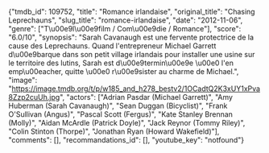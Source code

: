 {"tmdb_id": 109752, "title": "Romance irlandaise", "original_title": "Chasing Leprechauns", "slug_title": "romance-irlandaise", "date": "2012-11-06", "genre": ["T\u00e9l\u00e9film / Com\u00e9die / Romance"], "score": "6.0/10", "synopsis": "Sarah Cavanaugh est une fervente protectrice de la cause des Leprechauns. Quand l'entrepreneur Michael Garrett d\u00e9barque dans son petit village irlandais pour installer une usine sur le territoire des lutins, Sarah est d\u00e9termin\u00e9e \u00e0 l'en emp\u00eacher, quitte \u00e0 r\u00e9sister au charme de Michael.", "image": "https://image.tmdb.org/t/p/w185_and_h278_bestv2/1OCadtQ2K3xUY1xPva8Zzp2cuUh.jpg", "actors": ["Adrian Pasdar (Michael Garrett)", "Amy Huberman (Sarah Cavanaugh)", "Sean Duggan (Bicyclist)", "Frank O'Sullivan (Angus)", "Pascal Scott (Fergus)", "Kate Stanley Brennan (Molly)", "Aidan McArdle (Patrick Doyle)", "Jack Reynor (Tommy Riley)", "Colin Stinton (Thorpe)", "Jonathan Ryan (Howard Wakefield)"], "comments": [], "recommandations_id": [], "youtube_key": "notfound"}